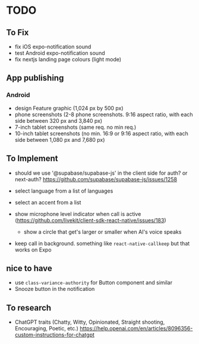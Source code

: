 # TODO

## To Fix

- fix iOS expo-notification sound
- test Android expo-notification sound
- fix nextjs landing page colours (light mode)

## App publishing

### Android

- design Feature graphic (1,024 px by 500 px)
- phone screenshots (2-8 phone screenshots. 9:16 aspect ratio, with each side between 320 px and 3,840 px)
- 7-inch tablet screenshots (same req. no min req.)
- 10-inch tablet screenshots (no min. 16:9 or 9:16 aspect ratio, with each side between 1,080 px and 7,680 px)

## To Implement

- should we use '@supabase/supabase-js' in the client side for auth? or next-auth? <https://github.com/supabase/supabase-js/issues/1258>
- select language from a list of languages
- select an accent from a list
- show microphone level indicator when call is active (<https://github.com/livekit/client-sdk-react-native/issues/183>)
  - show a circle that get's larger or smaller when AI's voice speaks

- keep call in background. something like `react-native-callkeep` but that works on Expo

## nice to have

- use `class-variance-authority` for Button component and similar
- Snooze button in the notification

## To research

- ChatGPT traits (Chatty, Witty, Opinionated, Straight shooting, Encouraging, Poetic, etc.) <https://help.openai.com/en/articles/8096356-custom-instructions-for-chatgpt>
